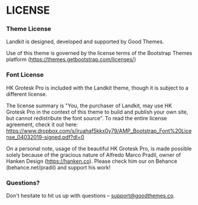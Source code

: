 # LICENSE #

### Theme License ###

Landkit is designed, developed and supported by Good Themes.

Use of this theme is governed by the license terms of the Bootstrap Themes platform (https://themes.getbootstrap.com/licenses/)


### Font License ###

HK Grotesk Pro is included with the Landkit theme, though it is subject to a different license. 

The license summary is "You, the purchaser of Landkit, may use HK Grotesk Pro in the context of this theme to build and publish your own site, but cannot redistribute the font source". To read the entire license agreement, check it out here: https://www.dropbox.com/s/iruahaf5kkx0y79/AMP_Bootstrap_Font%20License_04032019-signed.pdf?dl=0

On a personal note, usage of the beautiful HK Grotesk Pro, is made possible solely because of the gracious nature of Alfredo Marco Pradil, owner of Hanken Design (https://hanken.co). Please check him our on Behance (behance.net/pradil) and support his work!

### Questions? ###

Don't hesitate to hit us up with questions – support@goodthemes.co.